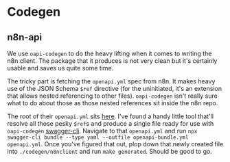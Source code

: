 # Codegen

## n8n-api
We use `oapi-codegen` to do the heavy lifting when it comes to writing the n8n client. The package that it produces is not very clean but it's certainly usable and saves us quite some time.

The tricky part is fetching the `openapi.yml` spec from n8n. It makes heavy use of the JSON Schema `$ref` directive (for the uninitiated, it's an extension that allows nested referencing to other files). `oapi-codegen` isn't really sure what to do about those as those nested references sit inside the n8n repo.

The root of their `openapi.yml` sits [here](https://github.com/n8n-io/n8n/master/packages/cli/src/PublicApi/v1). I've found a handy little tool that'll resolve all those pesky `$ref`s and produce a single file ready for use with `oapi-codegen` [swagger-cli](https://github.com/APIDevTools/swagger-cli). Navigate to that `openapi.yml` and run `npx swagger-cli bundle --type yaml --outfile openapi-bundle.yml openapi.yml`. Once you've figured that out, plop down that newly created file into `./codegen/n8nclient` and run `make generated`. Should be good to go.

